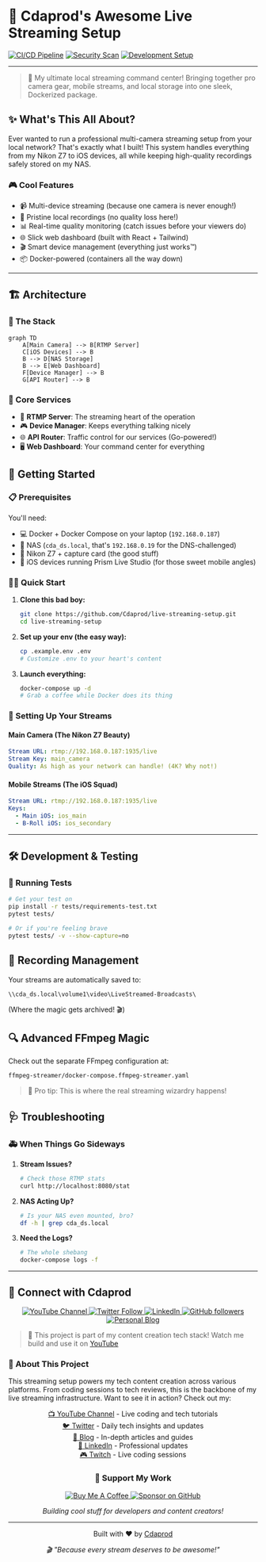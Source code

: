# 🎥 Cdaprod's Awesome Live Streaming Setup

[![CI/CD Pipeline](https://github.com/Cdaprod/live-streaming-setup/actions/workflows/main.yml/badge.svg)](https://github.com/Cdaprod/live-streaming-setup/actions/workflows/main.yml)
[![Security Scan](https://github.com/Cdaprod/live-streaming-setup/actions/workflows/security.yml/badge.svg)](https://github.com/Cdaprod/live-streaming-setup/actions/workflows/security.yml)
[![Development Setup](https://github.com/Cdaprod/live-streaming-setup/actions/workflows/dev-setup.yml/badge.svg)](https://github.com/Cdaprod/live-streaming-setup/actions/workflows/dev-setup.yml)

---


> 🚀 My ultimate local streaming command center! Bringing together pro camera gear, mobile streams, and local storage into one sleek, Dockerized package.

## ✨ What's This All About?

Ever wanted to run a professional multi-camera streaming setup from your local network? That's exactly what I built! This system handles everything from my Nikon Z7 to iOS devices, all while keeping high-quality recordings safely stored on my NAS.


### 🎮 Cool Features

- 📹 Multi-device streaming (because one camera is never enough!)
- 💾 Pristine local recordings (no quality loss here!)
- 📊 Real-time quality monitoring (catch issues before your viewers do)
- 🌐 Slick web dashboard (built with React + Tailwind)
- 🎬 Smart device management (everything just works™)
- 📦 Docker-powered (containers all the way down)

---

## 🏗 Architecture

### 🔧 The Stack

```mermaid
graph TD
    A[Main Camera] --> B[RTMP Server]
    C[iOS Devices] --> B
    B --> D[NAS Storage]
    B --> E[Web Dashboard]
    F[Device Manager] --> B
    G[API Router] --> B
```

### 🎯 Core Services

- 🚀 **RTMP Server**: The streaming heart of the operation
- 🎮 **Device Manager**: Keeps everything talking nicely
- 🌐 **API Router**: Traffic control for our services (Go-powered!)
- 🖥 **Web Dashboard**: Your command center for everything


## 🚀 Getting Started

### 📋 Prerequisites

You'll need:
- 💻 Docker + Docker Compose on your laptop (`192.168.0.187`)
- 💾 NAS (`cda_ds.local`, that's `192.168.0.19` for the DNS-challenged)
- 📸 Nikon Z7 + capture card (the good stuff)
- 📱 iOS devices running Prism Live Studio (for those sweet mobile angles)

### 🏃‍♂️ Quick Start

1. **Clone this bad boy:**
 
   ```bash
   git clone https://github.com/Cdaprod/live-streaming-setup.git
   cd live-streaming-setup
   ```

2. **Set up your env (the easy way):**
 
   ```bash
   cp .example.env .env
   # Customize .env to your heart's content
   ```

3. **Launch everything:**
 
   ```bash
   docker-compose up -d
   # Grab a coffee while Docker does its thing
   ```

### 🎥 Setting Up Your Streams

#### Main Camera (The Nikon Z7 Beauty)

```yaml
Stream URL: rtmp://192.168.0.187:1935/live
Stream Key: main_camera
Quality: As high as your network can handle! (4K? Why not!)
```

#### Mobile Streams (The iOS Squad)

```yaml
Stream URL: rtmp://192.168.0.187:1935/live
Keys:
  - Main iOS: ios_main
  - B-Roll iOS: ios_secondary
```

---

## 🛠 Development & Testing

### 🧪 Running Tests

```bash
# Get your test on
pip install -r tests/requirements-test.txt
pytest tests/

# Or if you're feeling brave
pytest tests/ -v --show-capture=no
```


## 📝 Recording Management

Your streams are automatically saved to:

```
\\cda_ds.local\volume1\video\LiveStreamed-Broadcasts\
```
(Where the magic gets archived! 🎬)


## 🔍 Advanced FFmpeg Magic

Check out the separate FFmpeg configuration at:

```bash
ffmpeg-streamer/docker-compose.ffmpeg-streamer.yaml
```
> 🎩 Pro tip: This is where the real streaming wizardry happens!


## 🩺 Troubleshooting

### 🚑 When Things Go Sideways

1. **Stream Issues?**
 
   ```bash
   # Check those RTMP stats
   curl http://localhost:8080/stat
   ```

2. **NAS Acting Up?**
 
   ```bash
   # Is your NAS even mounted, bro?
   df -h | grep cda_ds.local
   ```

3. **Need the Logs?**
 
   ```bash
   # The whole shebang
   docker-compose logs -f
   ```

---

## 👋 Connect with Cdaprod

<div align="center">
  <p>
    <a href="https://youtube.com/@Cdaprod">
      <img src="https://img.shields.io/badge/YouTube-FF0000?style=for-the-badge&logo=youtube&logoColor=white" alt="YouTube Channel" />
    </a>
    <a href="https://twitter.com/cdasmktcda">
      <img src="https://img.shields.io/badge/Twitter-1DA1F2?style=for-the-badge&logo=twitter&logoColor=white" alt="Twitter Follow" />
    </a>
    <a href="https://www.linkedin.com/in/cdasmkt">
      <img src="https://img.shields.io/badge/LinkedIn-0077B5?style=for-the-badge&logo=linkedin&logoColor=white" alt="LinkedIn" />
    </a>
    <a href="https://github.com/Cdaprod">
      <img src="https://img.shields.io/badge/GitHub-100000?style=for-the-badge&logo=github&logoColor=white" alt="GitHub followers" />
    </a>
    <a href="https://sanity.cdaprod.dev">
      <img src="https://img.shields.io/badge/Blog-FF5722?style=for-the-badge&logo=blogger&logoColor=white" alt="Personal Blog" />
    </a>
  </p>
</div>

> 🎥 This project is part of my content creation tech stack! Watch me build and use it on [YouTube](https://youtube.com/@Cdaprod)

### 🌟 About This Project

This streaming setup powers my tech content creation across various platforms. From coding sessions to tech reviews, this is the backbone of my live streaming infrastructure. Want to see it in action? Check out my:

<div align="center">
  <p>
    <a href="https://youtube.com/@Cdaprod">📺 YouTube Channel</a> - Live coding and tech tutorials<br>
    <a href="https://twitter.com/cdasmktcda">🐦 Twitter</a> - Daily tech insights and updates<br>
    <a href="https://sanity.cdaprod.dev">📝 Blog</a> - In-depth articles and guides<br>
    <a href="https://www.linkedin.com/in/cdasmkt">💼 LinkedIn</a> - Professional updates<br>
    <a href="https://twitch.tv/cdaproductions">🎮 Twitch</a> - Live coding sessions
  </p>
</div>

<div align="center">
  <h3>🚀 Support My Work</h3>
  <p>
    <a href="https://www.buymeacoffee.com/cdasmkt">
      <img src="https://img.shields.io/badge/Buy_Me_A_Coffee-FFDD00?style=for-the-badge&logo=buy-me-a-coffee&logoColor=black" alt="Buy Me A Coffee" />
    </a>
    <a href="https://github.com/sponsors/Cdaprod">
      <img src="https://img.shields.io/badge/sponsor-30363D?style=for-the-badge&logo=GitHub-Sponsors&logoColor=#white" alt="Sponsor on GitHub" />
    </a>
  </p>
  
  <p><em>Building cool stuff for developers and content creators!</em></p>
</div>

---

<div align="center">
  <p>Built with ❤️ by <a href="https://github.com/Cdaprod">Cdaprod</a></p>
  <p><em>🎬 "Because every stream deserves to be awesome!"</em></p>
</div>
